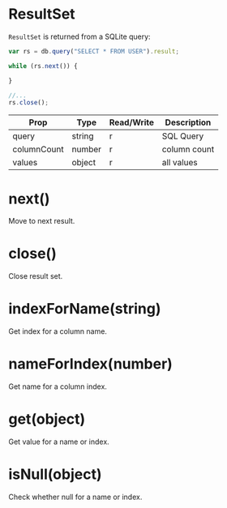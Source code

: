 # ResultSet

`ResultSet` is returned from a SQLite query:

```js
var rs = db.query("SELECT * FROM USER").result;

while (rs.next()) {

}

//...
rs.close();
```

Prop | Type | Read/Write | Description
---|---|---|---
query | string | r | SQL Query
columnCount | number | r | column count
values | object | r | all values

# next()

Move to next result.

# close()

Close result set.

# indexForName(string)

Get index for a column name.

# nameForIndex(number)

Get name for a column index.

# get(object)

Get value for a name or index.

# isNull(object)

Check whether null for a name or index.